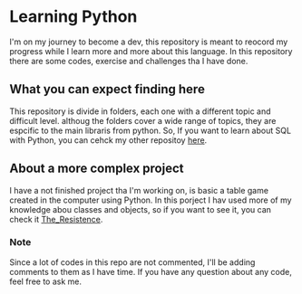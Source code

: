 # Learning Python

I'm on my journey to become a dev, this repository is meant to reocord my progress while I learn more and more about this language.
In this repository there are some codes, exercise and challenges tha I have done.

## What you can expect finding here

This repository is divide in folders, each one with a different topic and difficult level. althoug the folders cover a wide range of topics, they are espcific to the main libraris from python. So, If you want to learn about SQL with Python, you can cehck my other repositoy [here](https://github.com/Lirovsk/python_sql).

## About a more complex project

I have a not finished project tha I'm working on, is basic a table game created in the computer using Python. In this porject I hav used more of my knowledge abou classes and objects, so if you want to see it, you can check it [The_Resistence](https://github.com/Lirovsk/The_Resistence).

### Note

Since a lot of codes in this repo are not commented, I'll be adding comments to them as I have time. If you have any question about any code, feel free to ask me.
